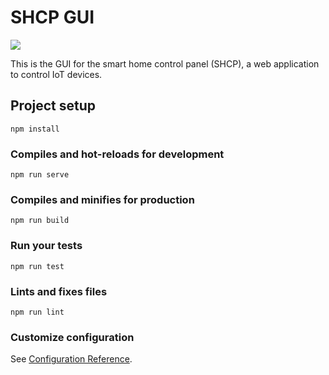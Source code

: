 # SHCP GUI

[<img src="https://img.shields.io/docker/pulls/moreillon/shcp-front?logo=docker">](https://hub.docker.com/repository/docker/moreillon/shcp-front)

This is the GUI for the smart home control panel (SHCP), a web application to control IoT devices.

## Project setup

```
npm install
```

### Compiles and hot-reloads for development

```
npm run serve
```

### Compiles and minifies for production

```
npm run build
```

### Run your tests

```
npm run test
```

### Lints and fixes files

```
npm run lint
```

### Customize configuration

See [Configuration Reference](https://cli.vuejs.org/config/).
